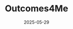 ---  
layout: startup_page  
title: "Outcomes4Me"  
id: "outcomes4me.com"  
permalink: "/outcomes4meoutcomes4me.com05292025/"  
website: "http://www.outcomes4me.com/"  
funding_round: ""  
funding_amount: "$21M"  
investors: "Salica Investments, Labcorp Venture Fund, Forecast Labs, Northpond Ventures, Sierra Ventures, Asset Management Ventures, IRA Capital, Merstal LTD"  
about: "Outcomes4Me is a direct-to-patient, AI-driven platform designed to transform the cancer care experience. The platform integrates real-time clinical guidelines, genomic insights, and patient peer communities into a single interface to empower patients with cancer, helping them navigate their care journey."  
markets: "Healthtech, AI"  
hq: "Boston, Massachusetts, United States"  
founded_year: "2017"  
linkedin: "https://www.linkedin.com/company/outcomes4me"  
twitter: "https://twitter.com/outcomes4me"  
instagram: ""  
facebook: "https://www.facebook.com/outcomes4me"  
crunchbase: "https://www.crunchbase.com/organization/outcomes4me"  
pitchbook: "https://pitchbook.com/profiles/company/321633-19"  

date_display: "29-May-2025"  
date: "2025-05-29"

# SEO Optimization  
meta_title: "Outcomes4Me -  Funding ($21M)"  
meta_description: "Outcomes4Me, Outcomes4Me is a direct-to-patient, AI-driven platform designed to transform the cancer care experience. The platform integrates real-time clinical gu..."  
meta_keywords: "Outcomes4Me, Healthtech, AI,  funding"  
canonical_url: "https://startup.projectstartups.com/outcomes4meoutcomes4me.com05292025/"  
---